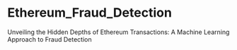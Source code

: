 # Ethereum_Fraud_Detection
 Unveiling the Hidden Depths of Ethereum Transactions: A Machine Learning Approach to Fraud Detection
